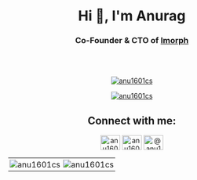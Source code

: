 <h1 align="center">Hi 👋, I'm Anurag</h1>
<h3 align="center">Co-Founder & CTO of <a href="https://imorph.io" target="_blank">Imorph</a></h3>
<br/>
<br/>

<p align="center"> <a href="https://github.com/ryo-ma/github-profile-trophy"><img src="https://github-profile-trophy.vercel.app/?username=anu1601cs&margin-w=8" alt="anu1601cs" /></a> </p>

<p align="center"> <a href="https://twitter.com/anuragteapot" target="blank"><img src="https://img.shields.io/twitter/follow/anuragteapot?logo=twitter&style=for-the-badge" alt="anu1601cs" /></a> </p>


<h2 align="center">Connect with me:</h3>
<p align="center">
<a href="https://www.linkedin.com/in/anurag-kumar-1942a7147/" target="blank"><img align="center" src="https://cdn.jsdelivr.net/npm/simple-icons@3.0.1/icons/linkedin.svg" alt="anu1601cs" height="30" width="40" /></a>
<a href="https://twitter.com/anuragteapot" target="blank"><img align="center" src="https://cdn.jsdelivr.net/npm/simple-icons@3.0.1/icons/twitter.svg" alt="anu1601cs" height="30" width="40" /></a>
<a href="https://medium.com/@anu1601cs" target="blank"><img align="center" src="https://cdn.jsdelivr.net/npm/simple-icons@3.0.1/icons/medium.svg" alt="@anu1601cs" height="30" width="40" /></a>
</p>
<table>
  <tr>
    <td style="border:none; padding: 3px" valign="top"><img src="https://github-readme-stats.vercel.app/api/top-langs?username=anu1601cs&show_icons=true&hide_border=true&locale=en&layout=compact" alt="anu1601cs" /></td>
    <td style="border:none; padding: 3px" valign="top"><img src="https://github-readme-stats.vercel.app/api?username=anu1601cs&show_icons=true&hide_border=true&locale=en" alt="anu1601cs" /></td>
  </tr>
</table>
